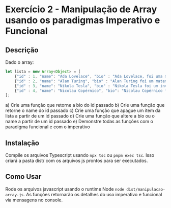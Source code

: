 # Exercício 2 - Manipulação de Array usando os paradigmas Imperativo e Funcional
## Descrição
Dado o array:

```js
let lista = new Array<Object> = [
    {"id" : 1, "name": "Ada Lovelace", "bio" : "Ada Lovelace, foi uma matemática e escritora inglesa reconhecida por ter escrito o primeiro algoritmo para ser processado por uma máquina"},
    {"id" : 2, "name": "Alan Turing", "bio" : "Alan Turing foi um matemático, cientista da computação, lógico, criptoanalista, filósofo e biólogo teórico britânico, ele é amplamente considerado o pai da ciência da computação teórica e da inteligência artificial"},
    {"id" : 3, "name": "Nikola Tesla", "bio" : "Nikola Tesla foi um inventor, engenheiro eletrotécnico e engenheiro mecânico sérvio, mais conhecido por suas contribuições ao projeto do moderno sistema de fornecimento de eletricidade em corrente alternada."},
    {"id" : 4, "name": "Nicolau Copérnico", "bio": "Nicolau Copérnico foi um astrônomo e matemático polonês que desenvolveu a teoria heliocêntrica do Sistema Solar."}];
];
```

a) Crie uma função que retorne a bio do id passado
b) Crie uma função que retorne o name do id passado
c) Crie uma função que apague um item da lista a partir de um id passado
d) Crie uma função que altere a bio ou o name a partir de um id passado
e) Demonstre todas as funções com o paradigma funcional e com o imperativo

## Instalação
Compile os arquivos Typescript usando ```npx tsc``` ou ```pnpm exec tsc```.
Isso criará a pasta dist/ com os arquivos js prontos para ser executados.

## Como Usar
Rode os arquivos javascript usando o runtime Node ```node dist/manipulacao-array.js```.
As funções retornarão os detalhes do uso imperativo e funcional via mensagens no console.
